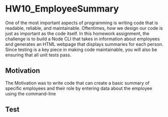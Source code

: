 # HW10_EmployeeSummary


One of the most important aspects of programming is writing code that is readable, reliable, and maintainable. Oftentimes, *how* we design our code is just as important as the code itself. In this homework assignment, the challenge is to build a Node CLI that takes in information about employees and generates an HTML webpage that displays summaries for each person. Since testing is a key piece in making code maintainable, you will also be ensuring that all unit tests pass.

## Motivation

The Motivation was to write code that can create a basic summary of specific employees and their role by entering data about the employee using the command-line

## Test
